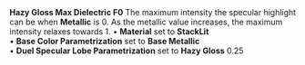 <tr>
<td><strong>Hazy Gloss Max Dielectric F0</strong></td>
<td>The maximum intensity the specular highlight can be when <strong>Metallic</strong> is 0. As the metallic value increases, the maximum intensity relaxes towards 1.</td>
<td>&#8226; <strong>Material</strong> set to <strong>StackLit</strong> <br/>&#8226; <strong>Base Color Parametrization</strong> set to <strong>Base Metallic</strong> <br/>&#8226; <strong>Duel Specular Lobe Parametrization</strong> set to <strong>Hazy Gloss</strong></td>
<td>0.25</td>
</tr>
